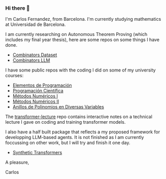 ### Hi there 👋

<!--
**CarlosFerLo/CarlosFerLo** is a ✨ _special_ ✨ repository because its `README.md` (this file) appears on your GitHub profile.

Here are some ideas to get you started:

- 🔭 I’m currently working on ...
- 🌱 I’m currently learning ...
- 👯 I’m looking to collaborate on ...
- 🤔 I’m looking for help with ...
- 💬 Ask me about ...
- 📫 How to reach me: ...
- 😄 Pronouns: ...
- ⚡ Fun fact: ...
-->
I'm Carlos Fernandez, from Barcelona. I'm currently studying mathematics at Universidad de Barcelona.

I am currently researching on Autonomous Theorem Proving (which includes my final year thesis), here are some repos on some things I have done.
 - [Combinators Dataset](https://github.com/CarlosFerLo/combinators-dataset)
 - [Combinators LLM](https://github.com/CarlosFerLo/combinators-llm)

I have some public repos with the coding I did on some of my university courses:
 - [Elementos de Programación](https://github.com/CarlosFerLo/Elements-de-Programacio)
 - [Programación Científica](https://github.com/CarlosFerLo/PrograCientifica)
 - [Métodos Numéricos I](https://github.com/CarlosFerLo/metodos-numericos)
 - [Métodos Numéricos II](https://github.com/CarlosFerLo/metodos-numericos-2)
 - [Anillos de Polinomios en Diversas Variables](https://github.com/CarlosFerLo/anillos-de-polinomios)

The [transformer-lecture](https://github.com/CarlosFerLo/transformer-lecture) repo contains interactive notes on a technical lecture I gave on coding and training transformer models.

I also have a half built package that reflects a my proposed framework for developping LLM-based agents.
It is not finished as I am currently foccussing on other work, but I will try and finish it one day.
 - [Synthetic Transformers](https://github.com/CarlosFerLo/synthetic-transformers)

A pleasure,

Carlos
